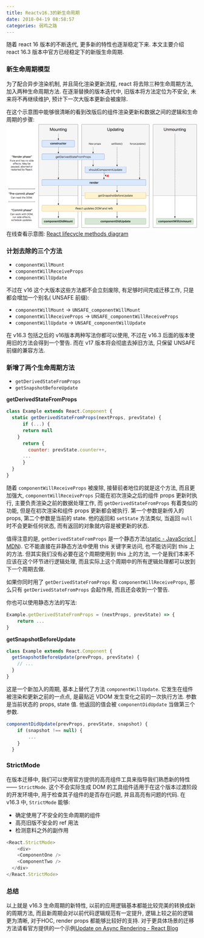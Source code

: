 ```yaml
---
title: Reactv16.3的新生命周期
date: 2018-04-19 08:58:57
categories: 弱鸡之路
---
```

随着 react 16 版本的不断迭代, 更多新的特性也逐渐稳定下来. 本文主要介绍 react 16.3 版本中官方已经稳定下的新版生命周期.

### 新生命周期模型
为了配合异步渲染机制, 并且简化渲染更新流程, react 将去除三种生命周期方法, 加入两种生命周期方法. 在逐渐替换的版本迭代中, 旧版本将方法定位为不安全, 未来将不再继续维护, 预计下一次大版本更新会被废除.

在这个示意图中能够很清晰的看到改版后的组件渲染更新和数据之间的逻辑和生命周期的步骤:
![](lifecycle.png)
在线查看示意图: [React lifecycle methods diagram](http://projects.wojtekmaj.pl/react-lifecycle-methods-diagram/)

### 计划去除的三个方法
- `componentWillMount`
- `componentWillReceiveProps`
- `componentWillUpdate`

不过在 v16 这个大版本这些方法都不会立刻废除, 有足够时间完成迁移工作, 只是都会增加一个别名( UNSAFE 前缀):
- `componentWillMount` -> `UNSAFE_componentWillMount`
- `componentWillReceiveProps`  -> `UNSAFE_componentWillReceiveProps`
- `componentWillUpdate`  -> `UNSAFE_componentWillUpdate`

在 v16.3 包括之后的 v16版本两种写法你都可以使用, 不过在 v16.3 后面的版本使用旧的方法会得到一个警告. 而在 v17 版本将会彻底去掉旧方法, 只保留 UNSAFE 前缀的兼容方法.

### 新增了两个生命周期方法
- `getDerivedStateFromProps`
- `getSnapshotBeforeUpdate`

**getDerivedStateFromProps**
```js
class Example extends React.Component {
  static getDerivedStateFromProps(nextProps, prevState) {
	  if (...) {
      return null
    }
	  return {
	    counter: prevState.counter++,
      ...
	  }
  }
}
```

随着 `componentWillReceiveProps` 被废除, 接替前者地位的就是这个方法, 而且更加强大,  `componentWillReceiveProps`  只能在初次渲染之后的组件 props 更新时执行, 主要负责渲染之前的数据处理工作, 而 `getDerivedStateFromProps` 有着类似的功能, 但是在初次渲染和组件 props 更新都会被执行. 第一个参数是新传入的 props, 第二个参数是当前的 state. 他的返回和 `setState` 方法类似, 当返回 `null` 时不会更新任何状态, 而有返回的对象就内容是被更新的状态.

值得注意的是, `getDerivedStateFromProps` 是一个静态方法([static - JavaScript | MDN](https://developer.mozilla.org/en-US/docs/Web/JavaScript/Reference/Classes/static)). 它不能直接在非静态方法中使用 this 关键字来访问, 也不能访问到 this 上的方法. 但其实我们没有必要在这个周期使用到 this 上的方法, 一个是我们本来不应该在这个环节进行逻辑处理, 而且实际上这个周期中的所有逻辑处理都可以放到下一个周期去做.

如果你同时用了 `getDerivedStateFromProps` 和 `componentWillReceiveProps`, 那么只有 `getDerivedStateFromProps` 会起作用, 而且还会收到一个警告.

你也可以使用静态方法的写法:
```js
Example.getDerivedStateFromProps = (nextProps, prevState) => {
	return ...
}
```

**getSnapshotBeforeUpdate**
```js
class Example extends React.Component {
  getSnapshotBeforeUpdate(prevProps, prevState) {
    // ...
  }
}
```

这是一个新加入的周期, 基本上替代了方法 `componentWillUpdate`. 它发生在组件被渲染和更新之前的一点点, 是最贴近 VDOM 发生变化之前的一次执行方法. 参数是当前状态的 props, state 值. 他返回的值会被 `componentDidUpdate` 当做第三个参数.

```js
componentDidUpdate(prevProps, prevState, snapshot) {
    if (snapshot !== null) {
		...
    }
  }
```


### StrictMode
在版本迁移中, 我们可以使用官方提供的高亮组件工具来指导我们熟悉新的特性 —— `StrictMode`. 这个不会实际生成 DOM 的工具组件适用于在这个版本过渡阶段的开发环境中, 用于检查其子组件的是否存在问题, 并且高亮有问题的代码. 在 v16.3 中,  `StrictMode` 能够:
- 确定使用了不安全的生命周期的组件
- 高亮旧版不安全的 ref 用法
- 检测意料之外的副作用

```js
<React.StrictMode>
  	<div>
    <ComponentOne />
    <ComponentTwo />
  </div>
</React.StrictMode>
```

### 总结
以上就是 v16.3 生命周期的新特性, 以前的应用逻辑基本都能比较完美的转换成新的周期方法, 而且新周期会对以前代码逻辑规范有一定提升, 逻辑上较之前的逻辑更为清晰, 对于HOC, render props 都能够比较好的支持. 对于更具体场景的迁移方法请看官方提供的一个示例[Update on Async Rendering - React Blog](https://reactjs.org/blog/2018/03/27/update-on-async-rendering.html#examples)
